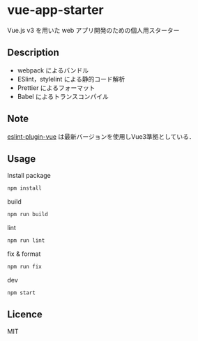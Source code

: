 # vue-app-starter

Vue.js v3 を用いた web アプリ開発のための個人用スターター

## Description

- webpack によるバンドル
- ESlint，stylelint による静的コード解析
- Prettier によるフォーマット
- Babel によるトランスコンパイル

## Note

[eslint-plugin-vue](https://github.com/vuejs/eslint-plugin-vue) は最新バージョンを使用しVue3準拠としている．

## Usage

Install package

```bash
npm install
```

build

```bash
npm run build
```

lint

```bash
npm run lint
```

fix & format

```bash
npm run fix
```

dev

```bash
npm start
```

## Licence

MIT
